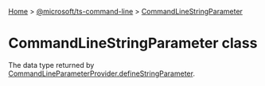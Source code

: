 [Home](./index) &gt; [@microsoft/ts-command-line](./ts-command-line.md) &gt; [CommandLineStringParameter](./ts-command-line.commandlinestringparameter.md)

# CommandLineStringParameter class

The data type returned by [CommandLineParameterProvider.defineStringParameter](./ts-command-line.commandlineparameterprovider.definestringparameter.md)<!-- -->.
